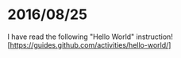 # 2016/08/25
 I have read the following "Hello World" instruction!  
 [https://guides.github.com/activities/hello-world/]  
 

